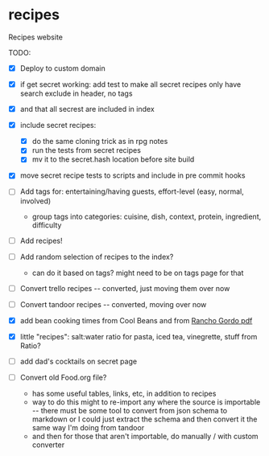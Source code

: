 # recipes

Recipes website

TODO:
- [X] Deploy to custom domain
- [X] if get secret working: add test to make all secret recipes only have
      search exclude in header, no tags
- [X] and that all secrest are included in index
- [X] include secret recipes:
  - [X] do the same cloning trick as in rpg notes
  - [X] run the tests from secret recipes
  - [X] mv it to the secret.hash location before site build
- [X] move secret recipe tests to scripts and include in pre commit hooks
- [ ] Add tags for: entertaining/having guests, effort-level (easy, normal,
      involved)
  - group tags into categories: cuisine, dish, context, protein, ingredient,
    difficulty
- [ ] Add recipes!
- [ ] Add random selection of recipes to the index?
  - can do it based on tags? might need to be on tags page for that
- [ ] Convert trello recipes -- converted, just moving them over now
- [ ] Convert tandoor recipes -- converted, moving over now
- [X] add bean cooking times from Cool Beans and from [Rancho Gordo
      pdf](https://static1.squarespace.com/static/560ad766e4b0bd9a7a2bdab8/t/5e95f2b52aae8d6545a08797/1586885302075/pressure_cooking.pdf)

- [X] little "recipes": salt:water ratio for pasta, iced tea, vinegrette, stuff from Ratio?
- [ ] add dad's cocktails on secret page
- [ ] Convert old Food.org file?
    - has some useful tables, links, etc, in addition to recipes
    - way to do this might to re-import any where the source is importable --
      there must be some tool to convert from json schema to markdown or I could
      just extract the schema and then convert it the same way I'm doing from
      tandoor
    - and then for those that aren't importable, do manually / with custom
      converter
